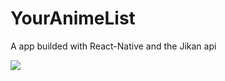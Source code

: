 # YourAnimeList
A app builded with React-Native and the Jikan api 

![](https://media.giphy.com/media/324iuvorj12ggGPnRp/giphy.gif)

